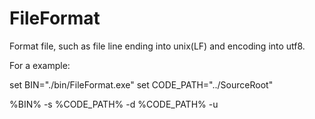 # FileFormat
Format file, such as file line ending into unix(LF) and encoding into utf8.

For a example:

set BIN="./bin/FileFormat.exe"
set CODE_PATH="../SourceRoot"

%BIN% -s %CODE_PATH% -d %CODE_PATH% -u
